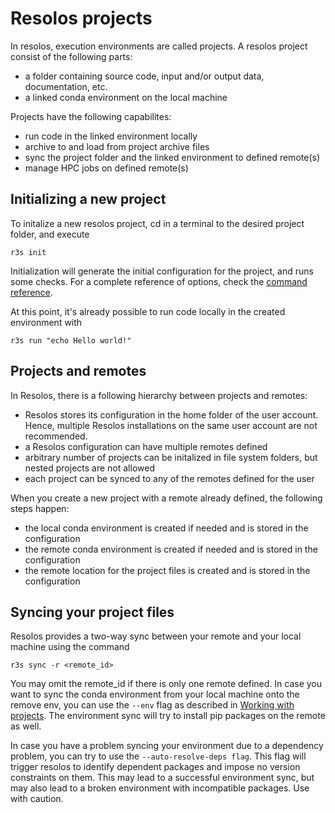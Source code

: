 # Resolos projects

In resolos, execution environments are called projects. A resolos project consist of the following parts:

- a folder containing source code, input and/or output data, documentation, etc.
- a linked conda environment on the local machine

Projects have the following capabilites:

- run code in the linked environment locally
- archive to and load from project archive files
- sync the project folder and the linked environment to defined remote(s)
- manage HPC jobs on defined remote(s)

## Initializing a new project

To initalize a new resolos project, cd in a terminal to the desired project folder, and execute

```
r3s init
```

Initialization will generate the initial configuration for the project, and runs some checks. For a complete reference of 
options, check the [command reference](commands.md).

At this point, it's already possible to run code locally in the created environment with

```
r3s run "echo Hello world!"
```

## Projects and remotes

In Resolos, there is a following hierarchy between projects and remotes:

- Resolos stores its configuration in the home folder of the user account. Hence, multiple Resolos installations on the same user account are not recommended.
- a Resolos configuration can have multiple remotes defined
- arbitrary number of projects can be initalized in file system folders, but nested projects are not allowed
- each project can be synced to any of the remotes defined for the user

When you create a new project with a remote already defined, the following steps happen:

- the local conda environment is created if needed and is stored in the configuration
- the remote conda environment is created if needed and is stored in the configuration
- the remote location for the project files is created and is stored in the configuration

## Syncing your project files

Resolos provides a two-way sync between your remote and your local machine using the command

```
r3s sync -r <remote_id>
```

You may omit the remote_id if there is only one remote defined. In case you want to sync the conda environment
from your local machine onto the remove env, you can use the `--env` flag as described in [Working with projects](work_with_projects.md).
The environment sync will try to install pip packages on the remote as well.

In case you have a problem syncing your environment due to a dependency problem,
you can try to use the `--auto-resolve-deps flag`. This flag will trigger resolos
to identify dependent packages and impose no version constraints on them. This
may lead to a successful environment sync, but may also lead to a broken environment
with incompatible packages. Use with caution.

